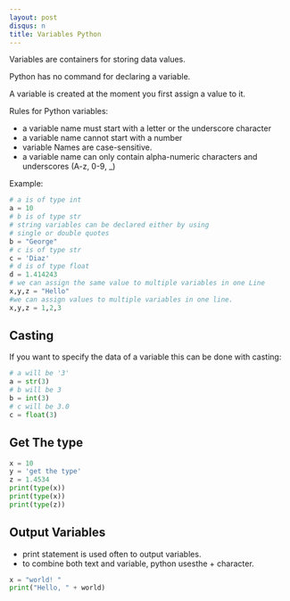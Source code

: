 ```yaml
---
layout: post
disqus: n
title: Variables Python
---
```


Variables are containers for storing data values.

Python has no command for declaring a variable.

A variable is created at the moment you first assign a value to it.

Rules for Python variables:
- a variable name must start with a letter or the underscore character
- a variable name cannot start with a number
- variable Names are case-sensitive.
- a variable name can only contain alpha-numeric characters and underscores (A-z, 0-9, _)

Example:
```python
# a is of type int
a = 10
# b is of type str
# string variables can be declared either by using
# single or double quotes
b = "George"
# c is of type str
c = 'Diaz'
# d is of type float
d = 1.414243
# we can assign the same value to multiple variables in one Line
x,y,z = "Hello"
#we can assign values to multiple variables in one line.
x,y,z = 1,2,3
```

## Casting

If you want to specify the data of a variable this can be done with casting:

```python
# a will be '3'
a = str(3)
# b will be 3
b = int(3)
# c will be 3.0
c = float(3)
```

## Get The type

```python
x = 10
y = 'get the type'
z = 1.4534
print(type(x))
print(type(x))
print(type(z))
```

## Output Variables

- print statement is used often to output variables.
- to combine both text and variable, python usesthe + character.
```python
x = "world! "
print("Hello, " + world)
```
